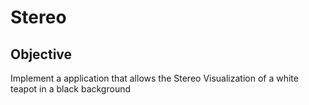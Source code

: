 # Stereo
## Objective
  Implement a application that allows the Stereo Visualization of a white teapot in a black background
